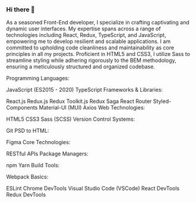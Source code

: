 ### Hi there 👋
As a seasoned Front-End developer, I specialize in crafting captivating and dynamic user interfaces. My expertise spans across a range of technologies including React, Redux, TypeScript, and JavaScript, empowering me to develop resilient and scalable applications. I am committed to upholding code cleanliness and maintainability as core principles in all my projects. Proficient in HTML5 and CSS3, I utilize Sass to streamline styling while adhering rigorously to the BEM methodology, ensuring a meticulously structured and organized codebase.


Programming Languages:

JavaScript (ES2015 - 2020)
TypeScript
Frameworks & Libraries:

React.js
Redux.js
Redux Toolkit.js
Redux Saga
React Router
Styled-Components
Material-UI (MUI)
Axios
Web Technologies:

HTML5
CSS3
Sass (SCSS)
Version Control Systems:

Git
PSD to HTML:

Figma
Core Technologies:

RESTful APIs
Package Managers:

npm
Yarn
Build Tools:

Webpack
Basics:

ESLint
Chrome DevTools
Visual Studio Code (VSCode)
React DevTools
Redux DevTools
